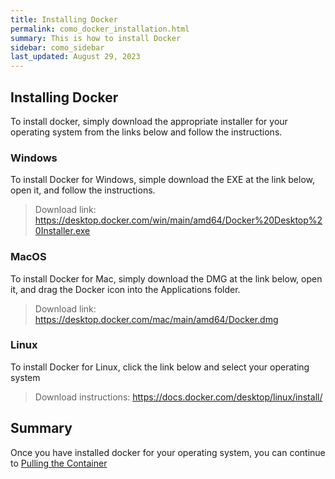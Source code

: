 ```yaml
---
title: Installing Docker
permalink: como_docker_installation.html
summary: This is how to install Docker
sidebar: como_sidebar
last_updated: August 29, 2023
---
```


## Installing Docker

To install docker, simply download the appropriate installer for your operating system from the links below and follow
the instructions.

### Windows

To install Docker for Windows, simple download the EXE at the link below, open it, and follow the instructions.

> Download link: https://desktop.docker.com/win/main/amd64/Docker%20Desktop%20Installer.exe

### MacOS

To install Docker for Mac, simply download the DMG at the link below, open it, and drag the Docker icon into the
Applications folder.

> Download link: https://desktop.docker.com/mac/main/amd64/Docker.dmg

### Linux

To install Docker for Linux, click the link below and select your operating system

> Download instructions: https://docs.docker.com/desktop/linux/install/

## Summary

Once you have installed docker for your operating system, you can continue
to [Pulling the Container](/como_docker_pull_container.html)
